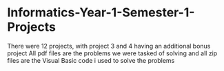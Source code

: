 # Informatics-Year-1-Semester-1-Projects
There were 12 projects, with project 3 and 4 having an additional bonus project
All pdf files are the problems we were tasked of solving and all zip files are the Visual Basic code i used to solve the problems
